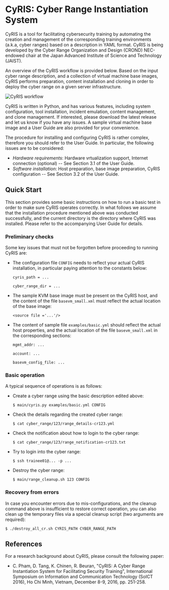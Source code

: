 # CyRIS: Cyber Range Instantiation System

CyRIS is a tool for facilitating cybersecurity training by automating the creation and management of the corresponding training environments (a.k.a, cyber ranges) based on a description in YAML format. CyRIS is being developed by the Cyber Range Organization and Design (CROND) NEC-endowed chair at the Japan Advanced Institute of Science and Technology (JAIST).

An overview of the CyRIS workflow is provided below. Based on the input cyber range description, and a collection of virtual machine base images, CyRIS performs preparation, content installation and cloning in order to deploy the cyber range on a given server infrastructure.

![CyRIS workflow](https://github.com/crond-jaist/cyris/blob/master/cyris_workflow.png "CyRIS workflow")

CyRIS is written in Python, and has various features, including system configuration, tool installation, incident emulation, content management, and clone management. If interested, please download the latest release and let us know if you have any issues. A sample virtual machine base image and a User Guide are also provided for your convenience.

The procedure for installing and configuring CyRIS is rather complex, therefore you should refer to the User Guide. In particular, the following issues are to be considered:

* _Hardware requirements_: Hardware vrtualization support, Internet connection (optional) -- See Section 3.1 of the User Guide.
* _Software installation_: Host preparation, base image preparation, CyRIS configuration -- See Section 3.2 of the User Guide.

## Quick Start

This section provides some basic instructions on how to run a basic test in order to make sure CyRIS operates correctly. In what follows we assume that the installation procedure mentioned above was conducted successfully, and the current directory is the directory where CyRIS was installed. Please refer to the accompanying User Guide for details.

### Preliminary checks
Some key issues that must not be forgotten before proceeding to running CyRIS are:

* The configuration file `CONFIG` needs to reflect your actual CyRIS installation, in particular paying attention to the constants below:

  `cyris_path = ...`
  
  `cyber_range_dir = ...`

* The sample KVM base image must be present on the CyRIS host, and the content of the file `basevm_small.xml` must reflect the actual location of the base image:

  `<source file ='...'/>`

* The content of sample file `examples/basic.yml` should reflect the actual host properties, and the actual location of the file `basevm_small.xml` in the corresponding sections:

  `mgmt_addr: ...`

  `account: ...`

  `basevm_config_file: ...`


### Basic operation
A typical sequence of operations is as follows:
* Create a cyber range using the basic description edited above:

  `$ main/cyris.py examples/basic.yml CONFIG`

* Check the details regarding the created cyber range:

  `$ cat cyber_range/123/range_details-cr123.yml`

* Check the notification about how to login to the cyber range:

  `$ cat cyber_range/123/range_notification-cr123.txt`

* Try to login into the cyber range:

  `$ ssh trainee01@... -p ...`

* Destroy the cyber range:

  `$ main/range_cleanup.sh 123 CONFIG`

### Recovery from errors

In case you encounter errors due to mis-configurations, and the cleanup command above is insufficient to restore correct operation, you can also clean up the temporary files via a special cleanup script (two arguments are required):

  `$ ./destroy_all_cr.sh CYRIS_PATH CYBER_RANGE_PATH`

## References

For a research background about CyRIS, please consult the following paper:
* C. Pham, D. Tang, K. Chinen, R. Beuran, "CyRIS: A Cyber Range Instantiation System for Facilitating Security Training", International Symposium on Information and Communication Technology (SoICT 2016), Ho Chi Minh, Vietnam, December 8-9, 2016, pp. 251-258.
